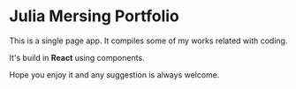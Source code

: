 # Julia Mersing Portfolio

This is a single page app. It compiles some of my works related with coding.

It's build in **React** using components.

Hope you enjoy it and any suggestion is always welcome.
